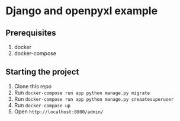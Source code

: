# Django and openpyxl example
## Prerequisites
1. docker
1. docker-compose
## Starting the project
1. Clone this repo
1. Run `docker-compose run app python manage.py migrate`
1. Run `docker-compose run app python manage.py creaatesuperuser`
1. Run `docker-compose up`
1. Open `http://localhost:8000/admin/`
